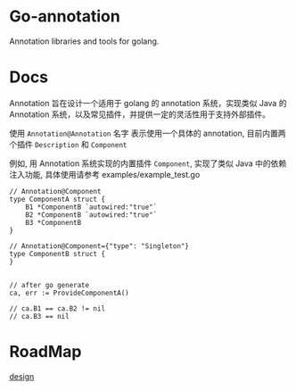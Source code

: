 # Go-annotation
Annotation libraries and tools for golang.


# Docs
Annotation 旨在设计一个适用于 golang 的 annotation 系统，实现类似 Java 的 Annotation 系统，以及常见插件，并提供一定的灵活性用于支持外部插件。

使用 `Annotation@Annotation` 名字 表示使用一个具体的 annotation, 目前内置两个插件 `Description` 和 `Component`

例如, 用 Annotation 系统实现的内置插件 `Component`, 实现了类似 Java 中的依赖注入功能,  具体使用请参考 examples/example_test.go

```golang
// Annotation@Component
type ComponentA struct {
	B1 *ComponentB `autowired:"true"`
	B2 *ComponentB `autowired:"true"`
	B3 *ComponentB
}

// Annotation@Component={"type": "Singleton"}
type ComponentB struct {
}


// after go generate
ca, err := ProvideComponentA()

// ca.B1 == ca.B2 != nil
// ca.B3 == nil

```


# RoadMap
[design](/docs/design.md)